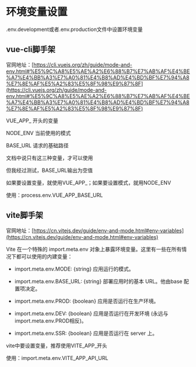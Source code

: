 # 环境变量设置

.env.development或者.env.production文件中设置环境变量

## vue-cli脚手架

官网地址：[https://cli.vuejs.org/zh/guide/mode-and-env.html#%E5%9C%A8%E5%AE%A2%E6%88%B7%E7%AB%AF%E4%BE%A7%E4%BB%A3%E7%A0%81%E4%B8%AD%E4%BD%BF%E7%94%A8%E7%8E%AF%E5%A2%83%E5%8F%98%E9%87%8F](https://cli.vuejs.org/zh/guide/mode-and-env.html#%E5%9C%A8%E5%AE%A2%E6%88%B7%E7%AB%AF%E4%BE%A7%E4%BB%A3%E7%A0%81%E4%B8%AD%E4%BD%BF%E7%94%A8%E7%8E%AF%E5%A2%83%E5%8F%98%E9%87%8F)

VUE_APP_  开头的变量

NODE_ENV 当前使用的模式

BASE_URL 请求的基础路径

文档中说只有这三种变量，才可以使用

但我经过测试，BASE_URL输出为空值

如果要设置变量，就使用VUE_APP_；如果要设置模式，就用NODE_ENV

使用：process.env.VUE_APP_BASE_URL

## vite脚手架

官网地址：[https://cn.vitejs.dev/guide/env-and-mode.html#env-variables](https://cn.vitejs.dev/guide/env-and-mode.html#env-variables)

Vite 在一个特殊的 import.meta.env 对象上暴露环境变量。这里有一些在所有情况下都可以使用的内建变量：

* import.meta.env.MODE: {string} 应用运行的模式。

* import.meta.env.BASE_URL: {string} 部署应用时的基本 URL。他由base 配置项决定。

* import.meta.env.PROD: {boolean} 应用是否运行在生产环境。

* import.meta.env.DEV: {boolean} 应用是否运行在开发环境 (永远与 import.meta.env.PROD相反)。

* import.meta.env.SSR: {boolean} 应用是否运行在 server 上。

vite中要设置变量，推荐使用VITE_APP_开头

使用：import.meta.env.VITE_APP_API_URL
